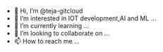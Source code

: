 - 👋 Hi, I’m @teja-gitcloud
- 👀 I’m interested in IOT development,AI and ML ...
- 🌱 I’m currently learning ...
- 💞️ I’m looking to collaborate on ...
- 📫 How to reach me ...

<!---
teja-gitcloud/teja-gitcloud is a ✨ special ✨ repository because its `README.md` (this file) appears on your GitHub profile.
You can click the Preview link to take a look at your changes.
--->
